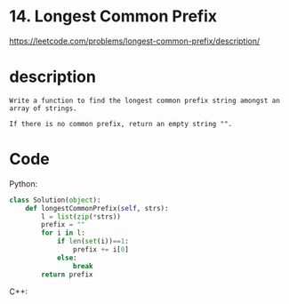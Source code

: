 # 14. Longest Common Prefix
https://leetcode.com/problems/longest-common-prefix/description/
# description
```
Write a function to find the longest common prefix string amongst an array of strings.

If there is no common prefix, return an empty string "".
```
# Code
Python:
```python
class Solution(object):
    def longestCommonPrefix(self, strs):
        l = list(zip(*strs))
        prefix = ""
        for i in l:
            if len(set(i))==1:
                prefix += i[0]
            else:
                break
        return prefix
```

C++:
```C++

```
